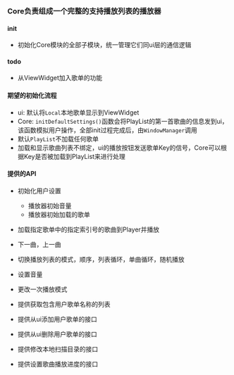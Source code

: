### Core负责组成一个完整的支持播放列表的播放器

#### init
- 初始化Core模块的全部子模块，统一管理它们同ui层的通信逻辑 

#### todo
- 从ViewWidget加入歌单的功能

#### 期望的初始化流程
- ui: 默认将`Local`本地歌单显示到ViewWidget
- Core: `initDefaultSettings()`函数会将PlayList的第一首歌曲的信息发到ui，该函数模拟用户操作，全部init过程完成后，由`WindowManager`调用
- 默认`PlayList`不加载任何歌单
- 加载和显示歌曲列表不绑定，ui的播放按钮发送歌单Key的信号，Core可以根据Key是否被加载到PlayList来进行处理

#### 提供的API
- 初始化用户设置
  - 播放器初始音量
  - 播放器初始加载的歌单

- 加载指定歌单中的指定索引号的歌曲到Player并播放
- 下一曲，上一曲
- 切换播放列表的模式，顺序，列表循环，单曲循环，随机播放
- 设置音量
- 更改一次播放模式
- 提供获取包含用户歌单名称的列表
- 提供从ui添加用户歌单的接口
- 提供从ui删除用户歌单的接口
- 提供修改本地扫描目录的接口
- 提供设置歌曲播放进度的接口